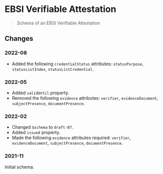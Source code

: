 # EBSI Verifiable Attestation

> Schema of an EBSI Verifiable Attestation

## Changes

### 2022-08

- Added the following `credentialStatus` attributes: `statusPurpose`, `statusListIndex`, `statusListCredential`.

### 2022-05

- Added `validUntil` property.
- Removed the following `evidence` attributes: `verifier`, `evidenceDocument`, `subjectPresence`, `documentPresence`.

### 2022-02

- Changed `$schema` to `draft-07`.
- Added `issued` property.
- Made the following `evidence` attributes required: `verifier`, `evidenceDocument`, `subjectPresence`, `documentPresence`.

### 2021-11

Initial schema.

